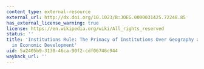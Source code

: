 ```yaml
---
content_type: external-resource
external_url: http://dx.doi.org/10.1023/B:JOEG.0000031425.72248.85
has_external_license_warning: true
license: https://en.wikipedia.org/wiki/All_rights_reserved
status: ''
title: 'Institutions Rule: The Primacy of Institutions Over Geography and Integration
  in Economic Development'
uid: 5a2405b9-3130-46ca-90f2-cdf06746c944
wayback_url: ''
---
```

